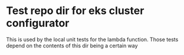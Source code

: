 # Test repo dir for eks cluster configurator

This is used by the local unit tests for the lambda function. Those tests depend on the contents of this dir being a certain way
 
 
 
 
 
 
 
 
 
 
 
 
 
 
 
 
 
 
 
 
 
 
 
 
 
 
 
 
